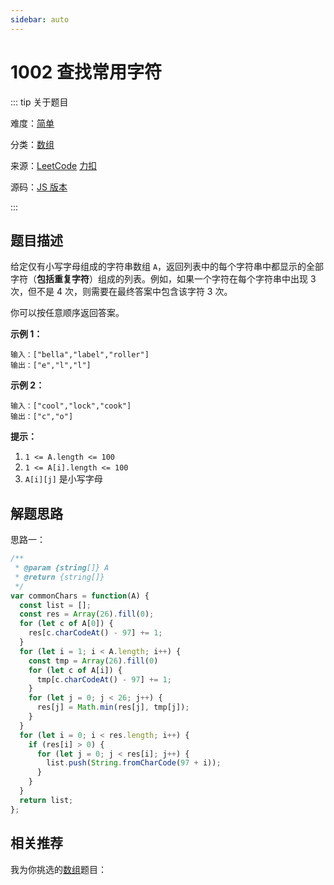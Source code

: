 ```yaml
---
sidebar: auto
---
```


# 1002 查找常用字符

::: tip 关于题目

难度：[简单](/solution/easy/)

分类：[数组](/art/array.html)

来源：[LeetCode](https://leetcode.com/problems/find-common-characters/)  [力扣](https://leetcode-cn.com/problems/find-common-characters/)

源码：[JS 版本](https://github.com/swpuLeo/cattle/blob/master/src/easy/FindCommonCharacters.js)

:::



## 题目描述

给定仅有小写字母组成的字符串数组 `A`，返回列表中的每个字符串中都显示的全部字符（**包括重复字符**）组成的列表。例如，如果一个字符在每个字符串中出现 3 次，但不是 4 次，则需要在最终答案中包含该字符 3 次。

你可以按任意顺序返回答案。



**示例 1：**

```
输入：["bella","label","roller"]
输出：["e","l","l"]
```

**示例 2：**

```
输入：["cool","lock","cook"]
输出：["c","o"]
```



**提示：**

1. `1 <= A.length <= 100`
2. `1 <= A[i].length <= 100`
3. `A[i][j]` 是小写字母



## 解题思路

思路一：

```js
/**
 * @param {string[]} A
 * @return {string[]}
 */
var commonChars = function(A) {
  const list = [];
  const res = Array(26).fill(0);
  for (let c of A[0]) {
    res[c.charCodeAt() - 97] += 1;
  }
  for (let i = 1; i < A.length; i++) {
    const tmp = Array(26).fill(0)
    for (let c of A[i]) {
      tmp[c.charCodeAt() - 97] += 1;
    }
    for (let j = 0; j < 26; j++) {
      res[j] = Math.min(res[j], tmp[j]);
    }
  }
  for (let i = 0; i < res.length; i++) {
    if (res[i] > 0) {
      for (let j = 0; j < res[i]; j++) {
        list.push(String.fromCharCode(97 + i));
      }
    }
  }
  return list;
};
```





## 相关推荐

我为你挑选的[数组](/art/array.html)题目：
